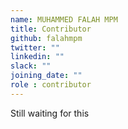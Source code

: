 ```yaml
---
name: MUHAMMED FALAH MPM
title: Contributor
github: falahmpm
twitter: ""
linkedin: ""
slack: ""
joining_date: ""
role : contributor
---
```


Still waiting for this
